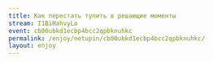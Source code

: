 ```yaml
---
title: Как перестать тупить в решающие моменты
stream: I1BiHahvyLo
event: cb00ubkd1ecbp4bcc2qpbknuhkc
permalink: /enjoy/netupin/cb00ubkd1ecbp4bcc2qpbknuhkc/
layout: enjoy
---
```

